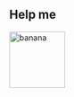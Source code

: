 ##  Help me 

<!-- ![Anurag's GitHub stats](https://github-readme-stats.vercel.app/api?username=XRS0&show_icons=true&theme=gotham) -->

<img src="https://webelement.ru/old_webelement/mailing/images/2016.07.22/1/201607220003.gif" alt="banana" width="100" height="100" border="0">
<!--
**XRS0/XRS0** is a ✨ _special_ ✨ repository because its `README.md` (this file) appears on your GitHub profile.

Here are some ideas to get you started:

- 🔭 I’m currently working on ...
- 🌱 I’m currently learning ...
- 👯 I’m looking to collaborate on ...
- 🤔 I’m looking for help with ...
- 💬 Ask me about ...
- 📫 How to reach me: ...
- 😄 Pronouns: ...
- ⚡ Fun fact: ...
-->
